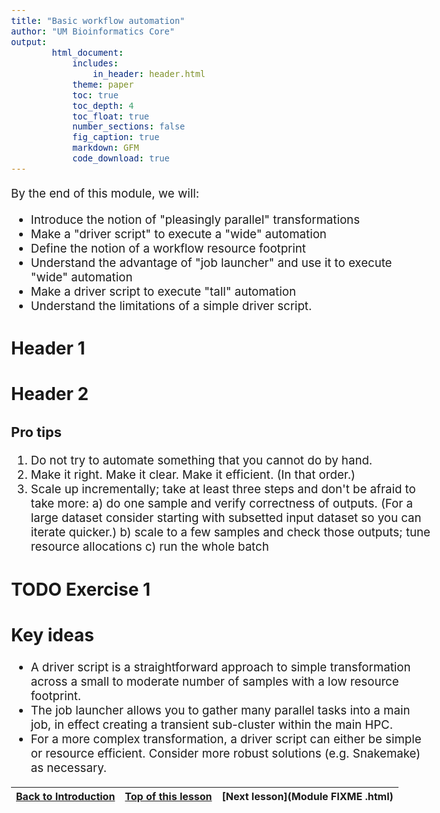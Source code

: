 ```yaml
---
title: "Basic workflow automation"
author: "UM Bioinformatics Core"
output:
        html_document:
            includes:
                in_header: header.html
            theme: paper
            toc: true
            toc_depth: 4
            toc_float: true
            number_sections: false
            fig_caption: true
            markdown: GFM
            code_download: true
---
```

<style type="text/css">
body{ /* Normal  */
      font-size: 14pt;
  }
pre {
  font-size: 12pt
}
</style>

By the end of this module, we will:
* Introduce the notion of "pleasingly parallel" transformations
* Make a "driver script" to execute a "wide" automation
* Define the notion of a workflow resource footprint
* Understand the advantage of "job launcher" and use it to execute "wide" automation
* Make a driver script to execute "tall" automation
* Understand the limitations of a simple driver script.

## Header 1

## Header 2

### Pro tips

1. Do not try to automate something that you cannot do by hand.
2. Make it right. Make it clear. Make it efficient. (In that order.)
3. Scale up incrementally; take at least three steps and don't be afraid to take more:
   a) do one sample and verify correctness of outputs. (For a large dataset
  consider starting with subsetted input dataset so you can iterate quicker.)
   b) scale to a few samples and check those outputs; tune resource allocations
   c) run the whole batch

## TODO Exercise 1

## Key ideas

* A driver script is a straightforward approach to simple transformation across
  a small to moderate number of samples with a low resource footprint.
* The job launcher allows you to gather many parallel tasks into a main job,
  in effect creating a transient sub-cluster within the main HPC.
* For a more complex transformation, a driver script can either be simple or
  resource efficient. Consider more robust solutions (e.g. Snakemake) as 
  necessary.

| [Back to Introduction](Module00_Introduction.html) | [Top of this lesson](#top) | [Next lesson](Module FIXME .html) |
| :--- | :----: | ---: |
